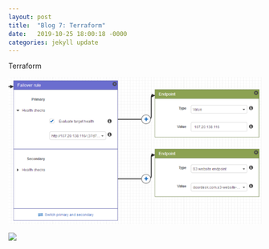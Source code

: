 ```yaml
---
layout: post
title:  "Blog 7: Terraform"
date:   2019-10-25 18:00:18 -0000
categories: jekyll update
---
```


Terraform


![image](/img/R53.png)

<img src="/c/Users/User/cit480_jekyll_blog/CIT480_blog/img/R53.png" >


[jekyll-docs]: https://jekyllrb.com/docs/home
[jekyll-gh]:   https://github.com/jekyll/jekyll
[jekyll-talk]: https://talk.jekyllrb.com/
